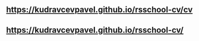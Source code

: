 ## https://kudravcevpavel.github.io/rsschool-cv/cv

## https://kudravcevpavel.github.io/rsschool-cv/
